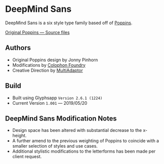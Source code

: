 # DeepMind Sans

DeepMind Sans is a six style type family based off of [Poppins](https://fonts.google.com/specimen/Poppins). 

[Original Poppins — Source files](https://github.com/google/fonts/tree/master/ofl/poppins)

## Authors

* Original Poppins design by Jonny Pinhorn
* Modifications by [Colophon Foundry](http://www.colophon-foundry.org)
* Creative Direction by [MultiAdaptor](https://multiadaptor.com/)

## Build

* Built using Glyphsapp `Version 2.6.1 (1224)`
* Current Version `1.001` — 2019/05/20

## DeepMind Sans Modification Notes

* Design space has been altered with substantial decrease to the x-height.
* A further amend to the previous weighting of Poppins to coincide with a smaller selection of styles and use cases.
* Additional stylistic modifications to the letterforms has been made per client request.
